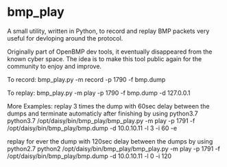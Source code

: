 # bmp_play
A small utility, written in Python, to record and replay BMP packets
very useful for devloping around the protocol.

Originally part of OpenBMP dev tools, it eventually disappeared from
the known cyber space. The idea is to make this tool public again for
the community to enjoy and improve. 

To record: bmp_play.py -m record -p 1790 -f bmp.dump

To replay: bmp_play.py -m play -p 1790 -f bmp.dump -d 127.0.0.1

More Examples:
replay 3 times the dump with 60sec delay between the dumps and terminate automaticly after finishing by using python3.7 
python3.7 /opt/daisy/bin/bmp_play/bmp_play.py -m play -p 1791 -f /opt/daisy/bin/bmp_play/bmp.dump -d 10.0.10.11 -l 3 -i 60 -e

replay for ever the dump with 120sec delay between the dumps by using python2.7 
python2 /opt/daisy/bin/bmp_play/bmp_play.py -m play -p 1791 -f /opt/daisy/bin/bmp_play/bmp.dump -d 10.0.10.11 -l 0 -i 120
